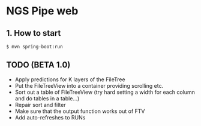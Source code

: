 # NGS Pipe web
## 1. How to start
```
$ mvn spring-boot:run
```
## TODO (BETA 1.0)

[//]: # (- Add Refresh for FileTreeView)
- Apply predictions for K layers of the FileTree
- Put the FileTreeView into a container providing scrolling etc.
- Sort out a table of FileTreeView (try hard setting a width for each column and do tables in a table...)
- Repair sort and filter
- Make sure that the output function works out of FTV
- Add auto-refreshes to RUNs